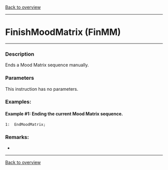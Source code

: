 [Back to overview](index.md)

---
# FinishMoodMatrix (FinMM)
---
### Description
Ends a Mood Matrix sequence manually.

### Parameters
This instruction has no parameters.

### Examples:
#### Example #1: Ending the current Mood Matrix sequence.
```
1:  EndMoodMatrix;
```

### Remarks:
-

---
[Back to overview](index.md)